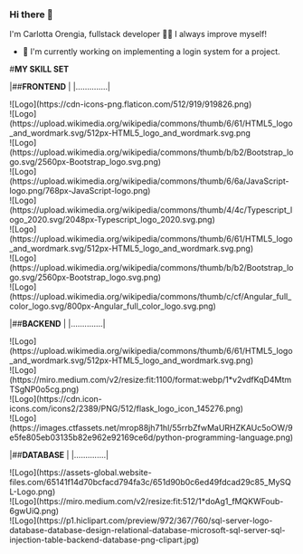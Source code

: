 ### Hi there 👋

I'm Carlotta Orengia, fullstack developer 👩‍💻 I always improve myself!

- 🔭 I'm currently working on implementing a login system for a project.

 #**MY SKILL SET** 

|##**FRONTEND**    |
|..............|
<div class="grid-container">
 <div class="grid-item"> ![Logo](https://cdn-icons-png.flaticon.com/512/919/919826.png)</div>
 <div class="grid-item">![Logo](https://upload.wikimedia.org/wikipedia/commons/thumb/6/61/HTML5_logo_and_wordmark.svg/512px-HTML5_logo_and_wordmark.svg.png</div>
 <div class="grid-item">![Logo](https://upload.wikimedia.org/wikipedia/commons/thumb/b/b2/Bootstrap_logo.svg/2560px-Bootstrap_logo.svg.png)</div>
 <div class="grid-item">![Logo](https://upload.wikimedia.org/wikipedia/commons/thumb/6/6a/JavaScript-logo.png/768px-JavaScript-logo.png)</div>
 <div class="grid-item">![Logo](https://upload.wikimedia.org/wikipedia/commons/thumb/4/4c/Typescript_logo_2020.svg/2048px-Typescript_logo_2020.svg.png)</div>
 <div class="grid-item">![Logo](https://upload.wikimedia.org/wikipedia/commons/thumb/6/61/HTML5_logo_and_wordmark.svg/512px-HTML5_logo_and_wordmark.svg.png)</div>
 <div class="grid-item">![Logo](https://upload.wikimedia.org/wikipedia/commons/thumb/b/b2/Bootstrap_logo.svg/2560px-Bootstrap_logo.svg.png)</div>
 <div class="grid-item">![Logo](https://upload.wikimedia.org/wikipedia/commons/thumb/c/cf/Angular_full_color_logo.svg/800px-Angular_full_color_logo.svg.png)</div>
</div>


|##**BACKEND**   |
|..............|
 <div class="grid-container">
 <div class="grid-item">![Logo](https://upload.wikimedia.org/wikipedia/commons/thumb/6/61/HTML5_logo_and_wordmark.svg/512px-HTML5_logo_and_wordmark.svg.png)</div>
 <div class="grid-item">![Logo](https://miro.medium.com/v2/resize:fit:1100/format:webp/1*v2vdfKqD4MtmTSgNP0o5cg.png)</div>
 <div class="grid-item">![Logo](https://cdn.icon-icons.com/icons2/2389/PNG/512/flask_logo_icon_145276.png)</div>
 <div class="grid-item">![Logo](https://images.ctfassets.net/mrop88jh71hl/55rrbZfwMaURHZKAUc5oOW/9e5fe805eb03135b82e962e92169ce6d/python-programming-language.png)</div>



|##**DATABASE**  |
|..............|
<div class="grid-container">
 <div class="grid-item">![Logo](https://assets-global.website-files.com/65141f14d70bcfacd794fa3c/651d90b0c6ed49fdcad29c85_MySQL-Logo.png)</div>
 <div class="grid-item">![Logo](https://miro.medium.com/v2/resize:fit:512/1*doAg1_fMQKWFoub-6gwUiQ.png)</div>
 <div class="grid-item">![Logo](https://p1.hiclipart.com/preview/972/367/760/sql-server-logo-database-database-design-relational-database-microsoft-sql-server-sql-injection-table-backend-database-png-clipart.jpg)</div>
 </div>
